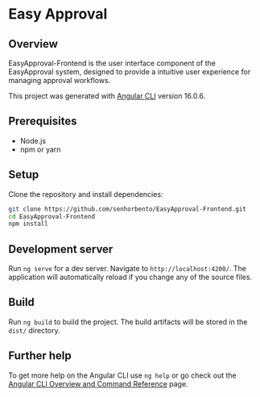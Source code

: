 # Easy Approval

## Overview
EasyApproval-Frontend is the user interface component of the EasyApproval system, designed to provide a intuitive user experience for managing approval workflows.

This project was generated with [Angular CLI](https://github.com/angular/angular-cli) version 16.0.6.

## Prerequisites
- Node.js
- npm or yarn

## Setup
Clone the repository and install dependencies:
```bash
git clone https://github.com/senhorbento/EasyApproval-Frontend.git
cd EasyApproval-Frontend
npm install
```

## Development server

Run `ng serve` for a dev server. Navigate to `http://localhost:4200/`. The application will automatically reload if you change any of the source files.

## Build

Run `ng build` to build the project. The build artifacts will be stored in the `dist/` directory.

## Further help

To get more help on the Angular CLI use `ng help` or go check out the [Angular CLI Overview and Command Reference](https://angular.io/cli) page.
